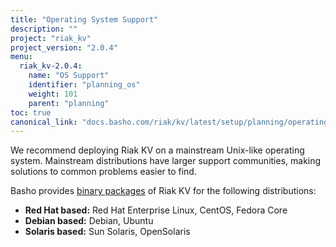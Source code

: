 ```yaml
---
title: "Operating System Support"
description: ""
project: "riak_kv"
project_version: "2.0.4"
menu:
  riak_kv-2.0.4:
    name: "OS Support"
    identifier: "planning_os"
    weight: 101
    parent: "planning"
toc: true
canonical_link: "docs.basho.com/riak/kv/latest/setup/planning/operating-system"
---
```


[downloads]: /riak/kv/2.0.4/downloads/

We recommend deploying Riak KV on a mainstream Unix-like operating system.
Mainstream distributions have larger support communities, making
solutions to common problems easier to find. 

Basho provides [binary packages][downloads] of Riak KV for the following distributions:

* **Red Hat based:** Red Hat Enterprise Linux, CentOS, Fedora Core
* **Debian based:** Debian, Ubuntu
* **Solaris based:** Sun Solaris, OpenSolaris
